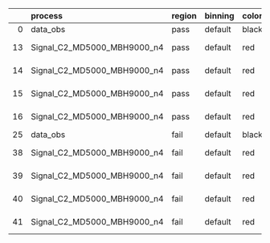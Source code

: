 |    | process                     | region   | binning   | color   | process_type   |   scale | variation   | source_filename                                                      | source_histname    | alias                       | title     |   combine_idx |     lnN |   shapes | syst_type   | direction   | variation_alias   |
|---:|:----------------------------|:---------|:----------|:--------|:---------------|--------:|:------------|:---------------------------------------------------------------------|:-------------------|:----------------------------|:----------|--------------:|--------:|---------:|:------------|:------------|:------------------|
|  0 | data_obs                    | pass     | default   | black   | DATA           |       1 | nominal     | ./histograms_for_2DAlphabet_v18//BH_Data.root                        | hpass              | Data                        | Data      |           nan | nan     |      nan | nan         | nan         | nan               |
| 13 | Signal_C2_MD5000_MBH9000_n4 | pass     | default   | red     | SIGNAL         |       1 | lumi        | ./histograms_for_2DAlphabet_v18//BH_Signal_C2_MD5000_MBH9000_n4.root | hpass              | Signal_C2_MD5000_MBH9000_n4 | BH signal |           nan |   1.016 |      nan | lnN         | nan         | nan               |
| 14 | Signal_C2_MD5000_MBH9000_n4 | pass     | default   | red     | SIGNAL         |       1 | SVM         | ./histograms_for_2DAlphabet_v18//BH_Signal_C2_MD5000_MBH9000_n4.root | hpass_SVMsyst_up   | Signal_C2_MD5000_MBH9000_n4 | BH signal |           nan | nan     |        1 | shapes      | Up          | SVMsyst           |
| 15 | Signal_C2_MD5000_MBH9000_n4 | pass     | default   | red     | SIGNAL         |       1 | SVM         | ./histograms_for_2DAlphabet_v18//BH_Signal_C2_MD5000_MBH9000_n4.root | hpass_SVMsyst_down | Signal_C2_MD5000_MBH9000_n4 | BH signal |           nan | nan     |        1 | shapes      | Down        | SVMsyst           |
| 16 | Signal_C2_MD5000_MBH9000_n4 | pass     | default   | red     | SIGNAL         |       1 | nominal     | ./histograms_for_2DAlphabet_v18//BH_Signal_C2_MD5000_MBH9000_n4.root | hpass              | Signal_C2_MD5000_MBH9000_n4 | BH signal |           nan | nan     |      nan | nan         | nan         | nan               |
| 25 | data_obs                    | fail     | default   | black   | DATA           |       1 | nominal     | ./histograms_for_2DAlphabet_v18//BH_Data.root                        | hfail              | Data                        | Data      |           nan | nan     |      nan | nan         | nan         | nan               |
| 38 | Signal_C2_MD5000_MBH9000_n4 | fail     | default   | red     | SIGNAL         |       1 | lumi        | ./histograms_for_2DAlphabet_v18//BH_Signal_C2_MD5000_MBH9000_n4.root | hfail              | Signal_C2_MD5000_MBH9000_n4 | BH signal |           nan |   1.016 |      nan | lnN         | nan         | nan               |
| 39 | Signal_C2_MD5000_MBH9000_n4 | fail     | default   | red     | SIGNAL         |       1 | SVM         | ./histograms_for_2DAlphabet_v18//BH_Signal_C2_MD5000_MBH9000_n4.root | hfail_SVMsyst_up   | Signal_C2_MD5000_MBH9000_n4 | BH signal |           nan | nan     |        1 | shapes      | Up          | SVMsyst           |
| 40 | Signal_C2_MD5000_MBH9000_n4 | fail     | default   | red     | SIGNAL         |       1 | SVM         | ./histograms_for_2DAlphabet_v18//BH_Signal_C2_MD5000_MBH9000_n4.root | hfail_SVMsyst_down | Signal_C2_MD5000_MBH9000_n4 | BH signal |           nan | nan     |        1 | shapes      | Down        | SVMsyst           |
| 41 | Signal_C2_MD5000_MBH9000_n4 | fail     | default   | red     | SIGNAL         |       1 | nominal     | ./histograms_for_2DAlphabet_v18//BH_Signal_C2_MD5000_MBH9000_n4.root | hfail              | Signal_C2_MD5000_MBH9000_n4 | BH signal |           nan | nan     |      nan | nan         | nan         | nan               |